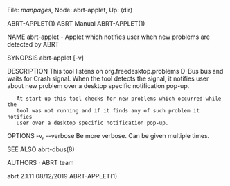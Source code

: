 File: *manpages*,  Node: abrt-applet,  Up: (dir)

ABRT-APPLET(1)                    ABRT Manual                   ABRT-APPLET(1)



NAME
       abrt-applet - Applet which notifies user when new problems are detected
       by ABRT

SYNOPSIS
       abrt-applet [-v]

DESCRIPTION
       This tool listens on org.freedesktop.problems D-Bus bus and waits for
       Crash signal. When the tool detects the signal, it notifies user about
       new problem over a desktop specific notification pop-up.

       At start-up this tool checks for new problems which occurred while the
       tool was not running and if it finds any of such problem it notifies
       user over a desktop specific notification pop-up.

OPTIONS
       -v, --verbose
           Be more verbose. Can be given multiple times.

SEE ALSO
       abrt-dbus(8)

AUTHORS
       ·   ABRT team



abrt 2.1.11                       08/12/2019                    ABRT-APPLET(1)
